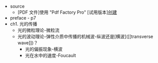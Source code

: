 - source
    - [PDF 文件]使用 "Pdf Factory Pro" [试用版本][创建](www.fineprint.com.cn) 
- preface - p7
- ch1. 光的传播
    - 光的微粒理论-微粒流
    - 光的波动理论-弹性介质中传播的机械波-纵波还是[横波]([[transverse wave]])？
        - 光的偏振现象-横波
        - 光在水中的速度-Foucault
